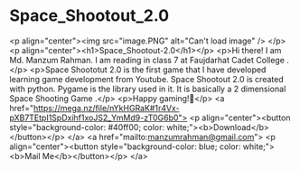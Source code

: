 # Space_Shootout_2.0
&lt;p align="center">&lt;img src="image.PNG" alt="Can't load image" /> &lt;/p>  &lt;p align="center">&lt;h1>Space_Shootout-2.0&lt;/h1>&lt;/p>  &lt;p>Hi there! I am Md. Manzum Rahman. I am reading in class 7 at Faujdarhat Cadet College .&lt;/p>  &lt;p>Space Shoototut 2.0 is the first game that I have developed learning game development from Youtube. Space Shootout 2.0 is created with python. Pygame is the library used in it. It is basically a 2 dimensional Space Shooting Game .&lt;/p>  &lt;p>Happy gaming!🙂&lt;/p>  &lt;a href="https://mega.nz/file/nYkHGRaK#1r4Vx-pXB7TEtpI1SpDxihf1xoJS2_YmMd9-zT0G6b0">     &lt;p align="center">&lt;button style="background-color: #40ff00; color: white;">&lt;b>Download&lt;/b>&lt;/button>&lt;/p> &lt;/a>  &lt;a href="mailto:manzumrahman@gmail.com">     &lt;p align="center">&lt;button style="background-color: blue; color: white;">&lt;b>Mail Me&lt;/b>&lt;/button>&lt;/p> &lt;/a>
